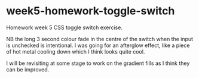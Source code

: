 # week5-homework-toggle-switch

Homework week 5 CSS toggle switch exercise.

NB the long 3 second colour fade in the centre of the switch when the input is unchecked is intentional. I was going for an afterglow effect, like a piece of hot metal
cooling down which I think looks quite cool.

I will be revisiting at some stage to work on the gradient fills as I think they can be improved.
